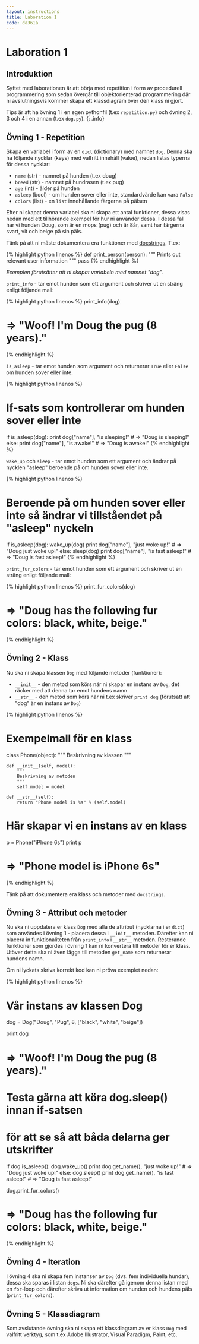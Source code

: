 ```yaml
---
layout: instructions
title: Laboration 1
code: da361a
---
```


# Laboration 1

## Introduktion

Syftet med laborationen är att börja med repetition i form av procedurell programmering som sedan övergår till objektorienterad programmering där ni avslutningsvis kommer skapa ett klassdiagram över den klass ni gjort.

Tips är att ha övning 1 i en egen pythonfil (t.ex `repetition.py`) och övning 2, 3 och 4 i en annan (t.ex `dog.py`).
{: .info}

## Övning 1 - Repetition

Skapa en variabel i form av en `dict` (dictionary) med namnet `dog`. Denna ska ha följande nycklar (keys) med valfritt innehåll (value), nedan listas typerna för dessa nycklar:

* `name` (str) - namnet på hunden (t.ex doug)
* `breed` (str) - namnet på hundrasen (t.ex pug)
* `age` (int) - ålder på hunden
* `asleep` (bool) - om hunden sover eller inte, standardvärde kan vara `False`
* `colors` (list) - en `list` innehållande färgerna på pälsen

Efter ni skapat denna variabel ska ni skapa ett antal funktioner, dessa visas nedan med ett tillhörande exempel för hur ni använder dessa. I dessa fall har vi hunden Doug, som är en mops (pug) och är 8år, samt har färgerna svart, vit och beige på sin päls.

Tänk på att ni måste dokumentera era funktioner med [docstrings](https://www.python.org/dev/peps/pep-0257/). T.ex:

{% highlight python linenos %}
def print_person(person):
    """
    Prints out relevant user information
    """
    pass
{% endhighlight %}

_Exemplen förutsätter att ni skapat variabeln med namnet "dog"._

`print_info` - tar emot hunden som ett argument och skriver ut en sträng enligt följande mall:

{% highlight python linenos %}
print_info(dog)
# => "Woof! I'm Doug the pug (8 years)."
{% endhighlight %}

`is_asleep` - tar emot hunden som argument och returnerar `True` eller `False` om hunden sover eller inte.

{% highlight python linenos %}
# If-sats som kontrollerar om hunden sover eller inte
if is_asleep(dog):
    print dog["name"], "is sleeping!"
    # => "Doug is sleeping!"
else:
    print dog["name"], "is awake!"
    # => "Doug is awake!"
{% endhighlight %}

`wake_up` och `sleep` - tar emot hunden som ett argument och ändrar på nycklen "asleep" beroende på om hunden sover eller inte.

{% highlight python linenos %}
# Beroende på om hunden sover eller inte så ändrar vi tillståendet på "asleep" nyckeln
if is_asleep(dog):
    wake_up(dog)
    print dog["name"], "just woke up!"
    # => "Doug just woke up!"
else:
    sleep(dog)
    print dog["name"], "is fast asleep!"
    # => "Doug is fast asleep!"
{% endhighlight %}

`print_fur_colors` - tar emot hunden som ett argument och skriver ut en sträng enligt följande mall:

{% highlight python linenos %}
print_fur_colors(dog)
# => "Doug has the following fur colors: black, white, beige."
{% endhighlight %}

## Övning 2 - Klass

Nu ska ni skapa klassen `Dog` med följande metoder (funktioner):

* `__init__` - den metod som körs när ni skapar en instans av `Dog`, det räcker med att denna tar emot hundens namn
* `__str__` - den metod som körs när ni t.ex skriver `print dog` (förutsatt att "dog" är en instans av `Dog`)

{% highlight python linenos %}
# Exempelmall för en klass

class Phone(object):
    """
    Beskrivning av klassen
    """

    def __init__(self, model):
        """
        Beskrivning av metoden
        """
        self.model = model

    def __str__(self):
        return "Phone model is %s" % (self.model)

# Här skapar vi en instans av en klass
p = Phone("iPhone 6s")
print p
# => "Phone model is iPhone 6s"
{% endhighlight %}

Tänk på att dokumentera era klass och metoder med `docstrings`.

## Övning 3 - Attribut och metoder

Nu ska ni uppdatera er klass `Dog` med alla de attribut (nycklarna i er `dict`) som användes i övning 1 - placera dessa i `__init__` metoden. Därefter kan ni placera in funktionaliteten från `print_info` i `__str__` metoden. Resterande funktioner som gjordes i övning 1 kan ni konvertera till metoder för er klass. Utöver detta ska ni även lägga till metoden `get_name` som returnerar hundens namn.

Om ni lyckats skriva korrekt kod kan ni pröva exemplet nedan:

{% highlight python linenos %}
# Vår instans av klassen Dog
dog = Dog("Doug", "Pug", 8, ["black", "white", "beige"])

print dog
# => "Woof! I'm Doug the pug (8 years)."

# Testa gärna att köra dog.sleep() innan if-satsen
# för att se så att båda delarna ger utskrifter
if dog.is_asleep():
    dog.wake_up()
    print dog.get_name(), "just woke up!"
    # => "Doug just woke up!"
else:
    dog.sleep()
    print dog.get_name(), "is fast asleep!"
    # => "Doug is fast asleep!"

dog.print_fur_colors()
# => "Doug has the following fur colors: black, white, beige."

{% endhighlight %}

## Övning 4 - Iteration

I övning 4 ska ni skapa fem instanser av `Dog` (dvs. fem individuella hundar), dessa ska sparas i listan `dogs`. Ni ska därefter gå igenom denna listan med en `for`-loop och därefter skriva ut information om hunden och hundens päls (`print_fur_colors`).

## Övning 5 - Klassdiagram

Som avslutande övning ska ni skapa ett klassdiagram av er klass `Dog` med valfritt verktyg, som t.ex Adobe Illustrator, Visual Paradigm, Paint, etc.
